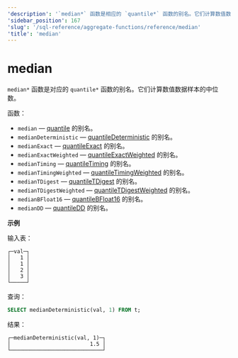 ```yaml
---
'description': '`median*` 函数是相应的 `quantile*` 函数的别名。它们计算数值数据样本的 median。'
'sidebar_position': 167
'slug': '/sql-reference/aggregate-functions/reference/median'
'title': 'median'
---
```



# median

`median*` 函数是对应的 `quantile*` 函数的别名。它们计算数值数据样本的中位数。

函数：

- `median` — [quantile](/sql-reference/aggregate-functions/reference/quantile) 的别名。
- `medianDeterministic` — [quantileDeterministic](/sql-reference/aggregate-functions/reference/quantiledeterministic) 的别名。
- `medianExact` — [quantileExact](/sql-reference/aggregate-functions/reference/quantileexact#quantileexact) 的别名。
- `medianExactWeighted` — [quantileExactWeighted](/sql-reference/aggregate-functions/reference/quantileexactweighted) 的别名。
- `medianTiming` — [quantileTiming](/sql-reference/aggregate-functions/reference/quantiletiming) 的别名。
- `medianTimingWeighted` — [quantileTimingWeighted](/sql-reference/aggregate-functions/reference/quantiletimingweighted) 的别名。
- `medianTDigest` — [quantileTDigest](/sql-reference/aggregate-functions/reference/quantiletdigest) 的别名。
- `medianTDigestWeighted` — [quantileTDigestWeighted](/sql-reference/aggregate-functions/reference/quantiletdigestweighted) 的别名。
- `medianBFloat16` — [quantileBFloat16](/sql-reference/aggregate-functions/reference/quantilebfloat16) 的别名。
- `medianDD` — [quantileDD](/sql-reference/aggregate-functions/reference/quantileddsketch) 的别名。

**示例**

输入表：

```text
┌─val─┐
│   1 │
│   1 │
│   2 │
│   3 │
└─────┘
```

查询：

```sql
SELECT medianDeterministic(val, 1) FROM t;
```

结果：

```text
┌─medianDeterministic(val, 1)─┐
│                         1.5 │
└─────────────────────────────┘
```
